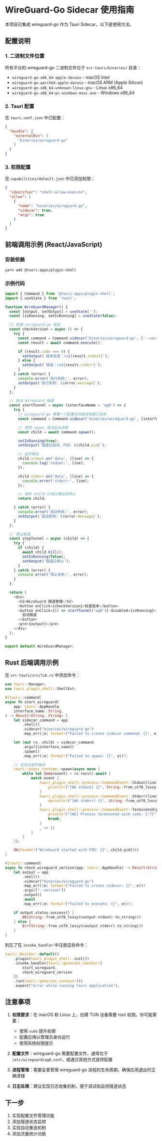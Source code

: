 # WireGuard-Go Sidecar 使用指南

本项目已集成 wireguard-go 作为 Tauri Sidecar，以下是使用方法。

## 配置说明

### 1. 二进制文件位置
所有平台的 wireguard-go 二进制文件位于 `src-tauri/binaries/` 目录：
- `wireguard-go-x86_64-apple-darwin` - macOS Intel
- `wireguard-go-aarch64-apple-darwin` - macOS ARM (Apple Silicon)
- `wireguard-go-x86_64-unknown-linux-gnu` - Linux x86_64
- `wireguard-go-x86_64-pc-windows-msvc.exe` - Windows x86_64

### 2. Tauri 配置
在 `tauri.conf.json` 中已配置：
```json
{
  "bundle": {
    "externalBin": [
      "binaries/wireguard-go"
    ]
  }
}
```

### 3. 权限配置
在 `capabilities/default.json` 中已添加权限：
```json
{
  "identifier": "shell:allow-execute",
  "allow": [
    {
      "name": "binaries/wireguard-go",
      "sidecar": true,
      "args": true
    }
  ]
}
```

## 前端调用示例 (React/JavaScript)

### 安装依赖
```bash
yarn add @tauri-apps/plugin-shell
```

### 示例代码

```javascript
import { Command } from '@tauri-apps/plugin-shell';
import { useState } from 'react';

function WireGuardManager() {
  const [output, setOutput] = useState('');
  const [isRunning, setIsRunning] = useState(false);

  // 检查 wireguard-go 版本
  const checkVersion = async () => {
    try {
      const command = Command.sidecar('binaries/wireguard-go', ['--version']);
      const result = await command.execute();

      if (result.code === 0) {
        setOutput(`版本信息：\n${result.stdout}`);
      } else {
        setOutput(`错误：\n${result.stderr}`);
      }
    } catch (error) {
      console.error('执行失败:', error);
      setOutput(`执行失败: ${error.message}`);
    }
  };

  // 启动 WireGuard 隧道
  const startTunnel = async (interfaceName = 'wg0') => {
    try {
      // wireguard-go 需要一个配置文件路径或接口名称
      const command = Command.sidecar('binaries/wireguard-go', [interfaceName]);

      // 使用 spawn 启动后台进程
      const child = await command.spawn();

      setIsRunning(true);
      setOutput(`隧道已启动，PID: ${child.pid}`);

      // 监听输出
      child.stdout.on('data', (line) => {
        console.log('stdout:', line);
      });

      child.stderr.on('data', (line) => {
        console.error('stderr:', line);
      });

      // 保存 child 引用以便后续停止
      return child;

    } catch (error) {
      console.error('启动失败:', error);
      setOutput(`启动失败: ${error.message}`);
    }
  };

  // 停止隧道
  const stopTunnel = async (child) => {
    try {
      if (child) {
        await child.kill();
        setIsRunning(false);
        setOutput('隧道已停止');
      }
    } catch (error) {
      console.error('停止失败:', error);
    }
  };

  return (
    <div>
      <h2>WireGuard 隧道管理</h2>
      <button onClick={checkVersion}>检查版本</button>
      <button onClick={() => startTunnel('wg0')} disabled={isRunning}>
        启动隧道
      </button>
      <pre>{output}</pre>
    </div>
  );
}

export default WireGuardManager;
```

## Rust 后端调用示例

在 `src-tauri/src/lib.rs` 中添加命令：

```rust
use tauri::Manager;
use tauri_plugin_shell::ShellExt;

#[tauri::command]
async fn start_wireguard(
    app: tauri::AppHandle,
    interface_name: String,
) -> Result<String, String> {
    let sidecar_command = app
        .shell()
        .sidecar("binaries/wireguard-go")
        .map_err(|e| format!("Failed to create sidecar command: {}", e))?;

    let (mut rx, child) = sidecar_command
        .args([&interface_name])
        .spawn()
        .map_err(|e| format!("Failed to spawn: {}", e))?;

    // 在后台监听输出
    tauri::async_runtime::spawn(async move {
        while let Some(event) = rx.recv().await {
            match event {
                tauri_plugin_shell::process::CommandEvent::Stdout(line) => {
                    println!("[WG stdout] {}", String::from_utf8_lossy(&line));
                }
                tauri_plugin_shell::process::CommandEvent::Stderr(line) => {
                    eprintln!("[WG stderr] {}", String::from_utf8_lossy(&line));
                }
                tauri_plugin_shell::process::CommandEvent::Terminated(payload) => {
                    println!("[WG] Process terminated with code: {:?}", payload.code);
                    break;
                }
                _ => {}
            }
        }
    });

    Ok(format!("WireGuard started with PID: {}", child.pid()))
}

#[tauri::command]
async fn check_wireguard_version(app: tauri::AppHandle) -> Result<String, String> {
    let output = app
        .shell()
        .sidecar("binaries/wireguard-go")
        .map_err(|e| format!("Failed to create sidecar: {}", e))?
        .args(["--version"])
        .output()
        .await
        .map_err(|e| format!("Failed to execute: {}", e))?;

    if output.status.success() {
        Ok(String::from_utf8_lossy(&output.stdout).to_string())
    } else {
        Err(String::from_utf8_lossy(&output.stderr).to_string())
    }
}
```

别忘了在 `invoke_handler` 中注册这些命令：

```rust
tauri::Builder::default()
    .plugin(tauri_plugin_shell::init())
    .invoke_handler(tauri::generate_handler![
        start_wireguard,
        check_wireguard_version
    ])
    .run(tauri::generate_context!())
    .expect("error while running tauri application");
```

## 注意事项

1. **权限要求**：在 macOS 和 Linux 上，创建 TUN 设备需要 root 权限。你可能需要：
   - 使用 `sudo` 提升权限
   - 配置应用以管理员身份运行
   - 使用系统权限提示

2. **配置文件**：wireguard-go 需要配置文件，通常位于 `/etc/wireguard/wg0.conf`，或通过其他方式提供配置

3. **进程管理**：需要妥善管理 wireguard-go 进程的生命周期，确保应用退出时正确清理

4. **日志处理**：建议实现日志收集机制，便于调试和监控隧道状态

## 下一步

1. 实现配置文件管理功能
2. 添加隧道状态监控
3. 实现自动重连机制
4. 添加流量统计功能
